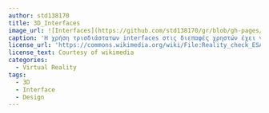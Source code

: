 ```yaml
---
author: std138170
title: 3D_Interfaces
image_url: ![Interfaces](https://github.com/std138170/gr/blob/gh-pages/images/256px-Reality_check_ESA384313.jpg)
caption: 'Η χρήση τρισδιάστατων interfaces στις διεπαφές χρηστών έχει γνωρίσει σημαντική πρόοδο. Το πιο εμφανές παράδειγμα είναι η εικονική πραγματικότητα (Virtual Reality), χωρίς αυτό να σημαίνει ότι είναι η μόνη τεχνική τρισδιάστατης τεχνικής.'
license_url: 'https://commons.wikimedia.org/wiki/File:Reality_check_ESA384313.jpg'
license_text: Courtesy of wikimedia
categories:
  - Virtual Reality
tags:
  - 3D
  - Interface
  - Design
---
```

